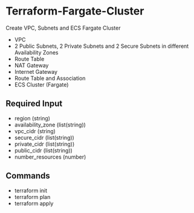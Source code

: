 # Terraform-Fargate-Cluster
Create VPC, Subnets and ECS Fargate Cluster

- VPC
- 2 Public Subnets, 2 Private Subnets and 2 Secure Subnets in different Availability Zones
- Route Table
- NAT Gateway
- Internet Gateway
- Route Table and Association
- ECS Cluster (Fargate)

## Required Input
- region (string)
- availability_zone (list(string))
- vpc_cidr (string)
- secure_cidr (list(string))
- private_cidr (list(string))
- public_cidr (list(string))
- number_resources (number)

## Commands
 - terraform init
 - terraform plan
 - terraform apply


